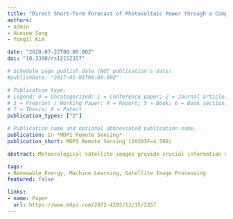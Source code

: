 ```yaml
---
title: "Direct Short-Term Forecast of Photovoltaic Power through a Comparative Study between COMS and Himawari-8 Meteorological Satellite Images in a Deep Neural Network"
authors:
- admin
- Hunsoo Song
- Yongil Kim

date: "2020-07-22T00:00:00Z"
doi: "10.3390/rs12152357"

# Schedule page publish date (NOT publication's date).
#publishDate: "2017-01-01T00:00:00Z"

# Publication type.
# Legend: 0 = Uncategorized; 1 = Conference paper; 2 = Journal article;
# 3 = Preprint / Working Paper; 4 = Report; 5 = Book; 6 = Book section;
# 7 = Thesis; 8 = Patent
publication_types: ["2"]

# Publication name and optional abbreviated publication name.
publication: In *MDPI Remote Sensing*
publication_short: MDPI Remote Sensing (2020IF=4.509)

abstract: Meteorological satellite images provide crucial information on solar irradiation and weather conditions at spatial and temporal resolutions which are ideal for short-term photovoltaic (PV) power forecasts. Following the introduction of next-generation meteorological satellites, investigating their application on PV forecasts has become imminent. In this study, Communications, Oceans, and Meteorological Satellite (COMS) and Himawari-8 (H8) satellite images were inputted in a deep neural network (DNN) model for 2 hour (h)- and 1 h-ahead PV forecasts. A one-year PV power dataset acquired from two solar power test sites in Korea was used to directly forecast PV power. H8 was used as a proxy for GEO-KOMPSAT-2A (GK2A), the next-generation satellite after COMS, considering their similar resolutions, overlapping geographic coverage, and data availability. In addition, two different data sampling setups were designed to implement the input dataset. The first setup sampled chronologically ordered data using a relatively more inclusive time frame (6 a.m. to 8 p.m. in local time) to create a two-month test dataset, whereas the second setup randomly sampled 25% of data from each month from the one-year input dataset. Regardless of the setup, the DNN model generated superior forecast performance, as indicated by the lowest normalized mean absolute error (NMAE) and normalized root mean squared error (NRMSE) results in comparison to that of the support vector machine (SVM) and artificial neural network (ANN) models. The first setup results revealed that the visible (VIS) band yielded lower NMAE and NRMSE values, while COMS was found to be more influential for 1 h-ahead forecasts. For the second setup, however, the difference in NMAE results between COMS and H8 was not significant enough to distinguish a clear edge in performance. Nevertheless, this marginal difference and similarity of the results suggest that both satellite datasets can be used effectively for direct short-term PV forecasts. Ultimately, the comparative study between satellite datasets as well as spectral bands, time frames, forecast horizons, and forecast models confirms the superiority of the DNN and offers insights on the potential of transitioning to applying GK2A for future PV forecasts.

tags:
- Renewable Energy, Machine Learning, Satellite Image Processing
featured: false

links:
- name: Paper
  url: https://www.mdpi.com/2072-4292/12/15/2357
---
```

